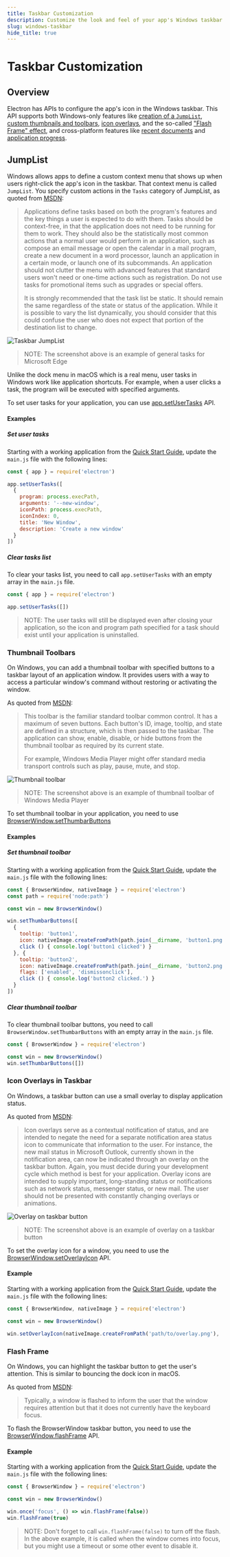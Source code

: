 ```yaml
---
title: Taskbar Customization
description: Customize the look and feel of your app's Windows taskbar presence.
slug: windows-taskbar
hide_title: true
---
```


# Taskbar Customization

## Overview

Electron has APIs to configure the app's icon in the Windows taskbar. This API
supports both Windows-only features like [creation of a `JumpList`](#jumplist),
[custom thumbnails and toolbars](#thumbnail-toolbars),
[icon overlays](#icon-overlays-in-taskbar), and the so-called
["Flash Frame" effect](#flash-frame), and cross-platform features
like [recent documents][recent-documents] and
[application progress][progress-bar].

## JumpList

Windows allows apps to define a custom context menu that shows up when users
right-click the app's icon in the taskbar. That context menu is called
`JumpList`. You specify custom actions in the `Tasks` category of JumpList,
as quoted from [MSDN][msdn-jumplist]:

> Applications define tasks based on both the program's features and the key
> things a user is expected to do with them. Tasks should be context-free, in
> that the application does not need to be running for them to work. They
> should also be the statistically most common actions that a normal user would
> perform in an application, such as compose an email message or open the
> calendar in a mail program, create a new document in a word processor, launch
> an application in a certain mode, or launch one of its subcommands. An
> application should not clutter the menu with advanced features that standard
> users won't need or one-time actions such as registration. Do not use tasks
> for promotional items such as upgrades or special offers.
>
> It is strongly recommended that the task list be static. It should remain the
> same regardless of the state or status of the application. While it is
> possible to vary the list dynamically, you should consider that this could
> confuse the user who does not expect that portion of the destination list to
> change.

![Taskbar JumpList](../images/windows-taskbar-jumplist.png)

> NOTE: The screenshot above is an example of general tasks for Microsoft Edge

Unlike the dock menu in macOS which is a real menu, user tasks in Windows work
like application shortcuts. For example, when a user clicks a task, the program
will be executed with specified arguments.

To set user tasks for your application, you can use
[app.setUserTasks][setusertaskstasks] API.

#### Examples

##### Set user tasks

Starting with a working application from the
[Quick Start Guide](latest/tutorial/quick-start.md), update the `main.js` file with the
following lines:

```javascript
const { app } = require('electron')

app.setUserTasks([
  {
    program: process.execPath,
    arguments: '--new-window',
    iconPath: process.execPath,
    iconIndex: 0,
    title: 'New Window',
    description: 'Create a new window'
  }
])
```

##### Clear tasks list

To clear your tasks list, you need to call `app.setUserTasks` with an empty
array in the `main.js` file.

```javascript
const { app } = require('electron')

app.setUserTasks([])
```

> NOTE: The user tasks will still be displayed even after closing your
application, so the icon and program path specified for a task should exist until your application is uninstalled.

[msdn-jumplist]: https://learn.microsoft.com/en-us/windows/win32/shell/taskbar-extensions#tasks

### Thumbnail Toolbars

On Windows, you can add a thumbnail toolbar with specified buttons to a taskbar
layout of an application window. It provides users with a way to access a
particular window's command without restoring or activating the window.

As quoted from [MSDN][msdn-thumbnail]:

> This toolbar is the familiar standard toolbar common control. It has a
> maximum of seven buttons. Each button's ID, image, tooltip, and state are defined
> in a structure, which is then passed to the taskbar. The application can show,
> enable, disable, or hide buttons from the thumbnail toolbar as required by its
> current state.
>
> For example, Windows Media Player might offer standard media transport controls
> such as play, pause, mute, and stop.

![Thumbnail toolbar](../images/windows-taskbar-thumbnail-toolbar.png)

> NOTE: The screenshot above is an example of thumbnail toolbar of Windows
Media Player

To set thumbnail toolbar in your application, you need to use
[BrowserWindow.setThumbarButtons][setthumbarbuttons]

#### Examples

##### Set thumbnail toolbar

Starting with a working application from the
[Quick Start Guide](latest/tutorial/quick-start.md), update the `main.js` file with the
following lines:

```javascript
const { BrowserWindow, nativeImage } = require('electron')
const path = require('node:path')

const win = new BrowserWindow()

win.setThumbarButtons([
  {
    tooltip: 'button1',
    icon: nativeImage.createFromPath(path.join(__dirname, 'button1.png')),
    click () { console.log('button1 clicked') }
  }, {
    tooltip: 'button2',
    icon: nativeImage.createFromPath(path.join(__dirname, 'button2.png')),
    flags: ['enabled', 'dismissonclick'],
    click () { console.log('button2 clicked.') }
  }
])
```

##### Clear thumbnail toolbar

To clear thumbnail toolbar buttons, you need to call
`BrowserWindow.setThumbarButtons` with an empty array in the `main.js` file.

```javascript
const { BrowserWindow } = require('electron')

const win = new BrowserWindow()
win.setThumbarButtons([])
```

[msdn-thumbnail]: https://learn.microsoft.com/en-us/windows/win32/shell/taskbar-extensions#thumbnail-toolbars

### Icon Overlays in Taskbar

On Windows, a taskbar button can use a small overlay to display application
status.

As quoted from [MSDN][msdn-icon-overlay]:

> Icon overlays serve as a contextual notification of status, and are intended
> to negate the need for a separate notification area status icon to communicate
> that information to the user. For instance, the new mail status in Microsoft
> Outlook, currently shown in the notification area, can now be indicated
> through an overlay on the taskbar button. Again, you must decide during your
> development cycle which method is best for your application. Overlay icons are
> intended to supply important, long-standing status or notifications such as
> network status, messenger status, or new mail. The user should not be
> presented with constantly changing overlays or animations.

![Overlay on taskbar button](../images/windows-taskbar-icon-overlay.png)

> NOTE: The screenshot above is an example of overlay on a taskbar button

To set the overlay icon for a window, you need to use the
[BrowserWindow.setOverlayIcon][setoverlayicon] API.

#### Example

Starting with a working application from the
[Quick Start Guide](latest/tutorial/quick-start.md), update the `main.js` file with the
following lines:

```javascript
const { BrowserWindow, nativeImage } = require('electron')

const win = new BrowserWindow()

win.setOverlayIcon(nativeImage.createFromPath('path/to/overlay.png'), 'Description for overlay')
```

[msdn-icon-overlay]: https://learn.microsoft.com/en-us/windows/win32/shell/taskbar-extensions#icon-overlays

### Flash Frame

On Windows, you can highlight the taskbar button to get the user's attention.
This is similar to bouncing the dock icon in macOS.

As quoted from [MSDN][msdn-flash-frame]:

> Typically, a window is flashed to inform the user that the window requires
> attention but that it does not currently have the keyboard focus.

To flash the BrowserWindow taskbar button, you need to use the
[BrowserWindow.flashFrame][flashframe] API.

#### Example

Starting with a working application from the
[Quick Start Guide](latest/tutorial/quick-start.md), update the `main.js` file with the
following lines:

```javascript
const { BrowserWindow } = require('electron')

const win = new BrowserWindow()

win.once('focus', () => win.flashFrame(false))
win.flashFrame(true)
```

> NOTE: Don't forget to call `win.flashFrame(false)` to turn off the flash.
In the above example, it is called when the window comes into focus,
but you might use a timeout or some other event to disable it.

[msdn-flash-frame]: https://learn.microsoft.com/en-us/windows/win32/api/winuser/nf-winuser-flashwindow#remarks

[setthumbarbuttons]: latest/api/browser-window.md#winsetthumbarbuttonsbuttons-windows
[setusertaskstasks]: latest/api/app.md#appsetusertaskstasks-windows
[setoverlayicon]: latest/api/browser-window.md#winsetoverlayiconoverlay-description-windows
[flashframe]: latest/api/browser-window.md#winflashframeflag
[recent-documents]: latest/tutorial/recent-documents.md
[progress-bar]: latest/tutorial/progress-bar.md
